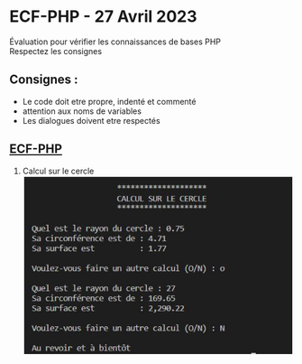 # ECF-PHP - 27 Avril 2023
Évaluation pour vérifier les connaissances de bases PHP  
Respectez les consignes  
## Consignes :  
* Le code doit etre propre, indenté et commenté
* attention aux noms de variables
* Les dialogues doivent etre respectés  

## [ECF-PHP](./profile/Doc/ECF-PHP.pdf)&nbsp;&nbsp;  

1. Calcul sur le cercle  
![CalculCercle](./profile/Doc/1.jpg)&nbsp;&nbsp;
